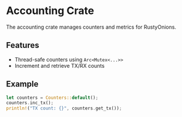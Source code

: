 # Accounting Crate

The accounting crate manages counters and metrics for RustyOnions.

## Features
- Thread-safe counters using `Arc<Mutex<...>>`
- Increment and retrieve TX/RX counts

## Example
```rust
let counters = Counters::default();
counters.inc_tx();
println!("TX count: {}", counters.get_tx());
```
